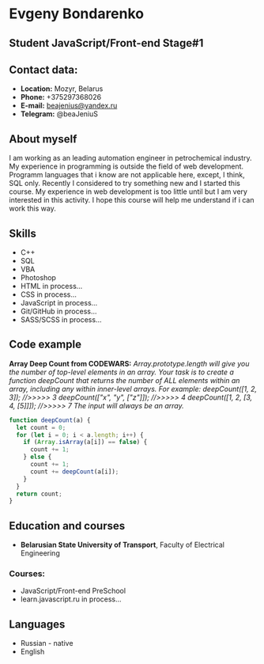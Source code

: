 # Evgeny Bondarenko

## Student JavaScript/Front-end Stage#1

## Contact data:

- **Location:** Mozyr, Belarus
- **Phone:** +375297368026
- **E-mail:** beajenius@yandex.ru
- **Telegram:** @beaJeniuS

## About myself

I am working as an leading automation engineer in petrochemical industry.
My experience in programming is outside the field of web development. Programm
languages that i know are not applicable here, except, I think, SQL only. Recently I
considered to try something new and I started this course. My experience in web
development is too little until but I am very interested in this activity. I hope this
course will help me understand if i can work this way.

## Skills

- C++
- SQL
- VBA
- Photoshop
- HTML in process...
- CSS in process...
- JavaScript in process...
- Git/GitHub in process...
- SASS/SCSS in process...

## Code example

**Array Deep Count from CODEWARS:**
_Array.prototype.length will give you the number of top-level elements in an array.
Your task is to create a function deepCount that returns the number of ALL elements
within an array, including any within inner-level arrays.
For example: deepCount([1, 2, 3]); //>>>>> 3
deepCount(["x", "y", ["z"]]); //>>>>> 4
deepCount([1, 2, [3, 4, [5]]]); //>>>>> 7
The input will always be an array._

```javascript
function deepCount(a) {
  let count = 0;
  for (let i = 0; i < a.length; i++) {
    if (Array.isArray(a[i]) == false) {
      count += 1;
    } else {
      count += 1;
      count += deepCount(a[i]);
    }
  }
  return count;
}
```

## Education and courses

- **Belarusian State University of Transport**, Faculty of Electrical Engineering

### **Courses:**

- JavaScript/Front-end PreSchool
- learn.javascript.ru in process...

## Languages

- Russian - native
- English
